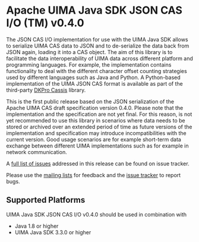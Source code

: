 <!--
***************************************************************
* Licensed to the Apache Software Foundation (ASF) under one
* or more contributor license agreements.  See the NOTICE file
* distributed with this work for additional information
* regarding copyright ownership.  The ASF licenses this file
* to you under the Apache License, Version 2.0 (the
* "License"); you may not use this file except in compliance
* with the License.  You may obtain a copy of the License at
*
*   http://www.apache.org/licenses/LICENSE-2.0
* 
* Unless required by applicable law or agreed to in writing,
* software distributed under the License is distributed on an
* "AS IS" BASIS, WITHOUT WARRANTIES OR CONDITIONS OF ANY
* KIND, either express or implied.  See the License for the
* specific language governing permissions and limitations
* under the License.
***************************************************************
-->
   
# Apache UIMA Java SDK JSON CAS I/O (TM) v0.4.0

The JSON CAS I/O implementation for use with the UIMA Java SDK allows to serialize UIMA CAS data to
JSON and to de-serialize the data back from JSON again, loading it into a CAS object. The aim of
this library is to facilitate the data interoperability of UIMA data across different platform and 
programming languages. For example, the implementation contains functionality to deal with the 
different character offset counting strategies used by different languages such as Java and Python.
A Python-based implementation of the UIMA JSON CAS format is available as part of the third-party
[DKPro Cassis](https://github.com/dkpro/dkpro-cassis) library.

This is the first public release based on the JSON serialization of the Apache UIMA CAS draft
specification version 0.4.0. Please note that the implementation and the specification are not yet
final. For this reason, is not yet recommended to use this library in scenarios where data needs to
be stored or archived over an extended period of time as future versions of the implementation and
specification may introduce incompatibilities with the current version. Good usage scenarios are
for example short-term data exchange between different UIMA implementations such as for example in
network communication.

A [full list of issues](https://issues.apache.org/jira/issues/?jql=project%20%3D%20UIMA%20AND%20fixVersion%20%3D%200.4.0jsoncas) addressed in this release can be found on issue tracker.

Please use the [mailing lists](https://uima.apache.org/mail-lists.html) for feedback and the [issue tracker](https://issues.apache.org/jira/browse/uima) to report bugs.

## Supported Platforms

UIMA Java SDK JSON CAS I/O v0.4.0 should be used in combination with

- Java 1.8 or higher
- UIMA Java SDK 3.3.0 or higher
